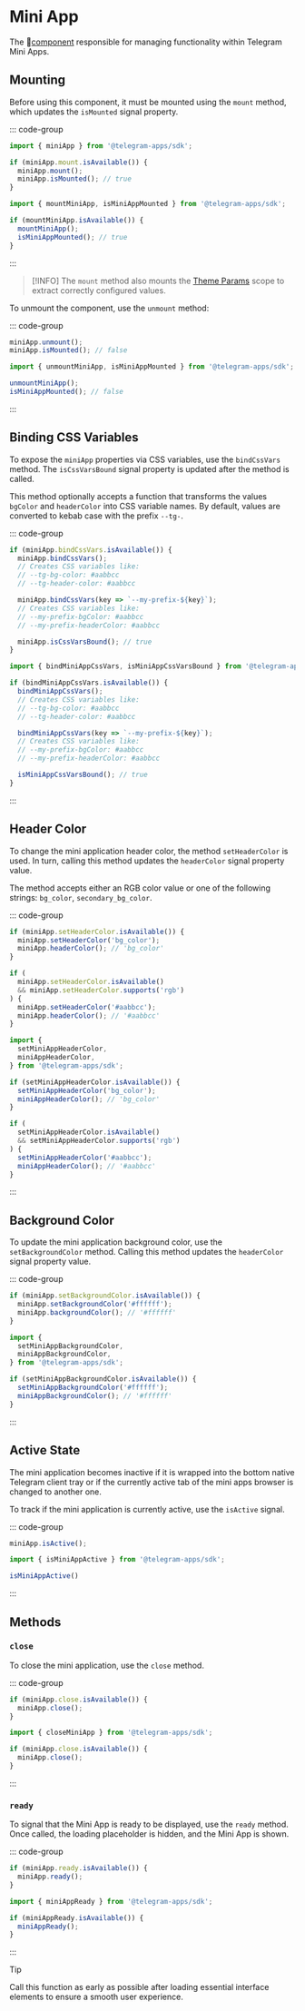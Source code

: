 # Mini App

The 💠[component](../scopes.md) responsible for managing functionality within Telegram Mini Apps.

## Mounting

Before using this component, it must be mounted using the `mount` method, which updates
the `isMounted` signal property.

::: code-group

```ts [Variable]
import { miniApp } from '@telegram-apps/sdk';

if (miniApp.mount.isAvailable()) {
  miniApp.mount();
  miniApp.isMounted(); // true
}
```

```ts [Functions]
import { mountMiniApp, isMiniAppMounted } from '@telegram-apps/sdk';

if (mountMiniApp.isAvailable()) {
  mountMiniApp();
  isMiniAppMounted(); // true
}
```

:::

> [!INFO]
> The `mount` method also mounts the [Theme Params](theme-params.md) scope to extract correctly
> configured values.

To unmount the component, use the `unmount` method:

::: code-group

```ts [Variable]
miniApp.unmount();
miniApp.isMounted(); // false
```

```ts [Functions]
import { unmountMiniApp, isMiniAppMounted } from '@telegram-apps/sdk';

unmountMiniApp();
isMiniAppMounted(); // false
```

:::

## Binding CSS Variables

To expose the `miniApp` properties via CSS variables, use the `bindCssVars` method.
The `isCssVarsBound` signal property is updated after the method is called.

This method optionally accepts a function that transforms the values `bgColor` and `headerColor`
into CSS variable names. By default, values are converted to kebab case with the prefix `--tg-`.

::: code-group

```ts [Variable]
if (miniApp.bindCssVars.isAvailable()) {
  miniApp.bindCssVars();
  // Creates CSS variables like:
  // --tg-bg-color: #aabbcc
  // --tg-header-color: #aabbcc

  miniApp.bindCssVars(key => `--my-prefix-${key}`);
  // Creates CSS variables like:
  // --my-prefix-bgColor: #aabbcc
  // --my-prefix-headerColor: #aabbcc

  miniApp.isCssVarsBound(); // true
}
```

```ts [Functions]
import { bindMiniAppCssVars, isMiniAppCssVarsBound } from '@telegram-apps/sdk';

if (bindMiniAppCssVars.isAvailable()) {
  bindMiniAppCssVars();
  // Creates CSS variables like:
  // --tg-bg-color: #aabbcc
  // --tg-header-color: #aabbcc

  bindMiniAppCssVars(key => `--my-prefix-${key}`);
  // Creates CSS variables like:
  // --my-prefix-bgColor: #aabbcc
  // --my-prefix-headerColor: #aabbcc

  isMiniAppCssVarsBound(); // true
}
```

:::

## Header Color

To change the mini application header color, the method `setHeaderColor` is used. In turn,
calling this method updates the `headerColor` signal property value.

The method accepts either an RGB color value or one of the following
strings: `bg_color`, `secondary_bg_color`.

::: code-group

```ts [Variable]
if (miniApp.setHeaderColor.isAvailable()) {
  miniApp.setHeaderColor('bg_color');
  miniApp.headerColor(); // 'bg_color'
}

if (
  miniApp.setHeaderColor.isAvailable()
  && miniApp.setHeaderColor.supports('rgb')
) {
  miniApp.setHeaderColor('#aabbcc');
  miniApp.headerColor(); // '#aabbcc'
}
```

```ts [Functions]
import {
  setMiniAppHeaderColor,
  miniAppHeaderColor,
} from '@telegram-apps/sdk';

if (setMiniAppHeaderColor.isAvailable()) {
  setMiniAppHeaderColor('bg_color');
  miniAppHeaderColor(); // 'bg_color'
}

if (
  setMiniAppHeaderColor.isAvailable()
  && setMiniAppHeaderColor.supports('rgb')
) {
  setMiniAppHeaderColor('#aabbcc');
  miniAppHeaderColor(); // '#aabbcc'
}
```

:::

## Background Color

To update the mini application background color, use the `setBackgroundColor` method. Calling
this method updates the `headerColor` signal property value.

::: code-group

```ts [Variable]
if (miniApp.setBackgroundColor.isAvailable()) {
  miniApp.setBackgroundColor('#ffffff');
  miniApp.backgroundColor(); // '#ffffff'
}
```

```ts [Functions]
import {
  setMiniAppBackgroundColor,
  miniAppBackgroundColor,
} from '@telegram-apps/sdk';

if (setMiniAppBackgroundColor.isAvailable()) {
  setMiniAppBackgroundColor('#ffffff');
  miniAppBackgroundColor(); // '#ffffff'
}
```

:::

## Active State

The mini application becomes inactive if it is wrapped into the bottom native Telegram client tray
or if the currently active tab of the mini apps browser is changed to another one.

To track if the mini application is currently active, use the `isActive` signal.

::: code-group

```ts [Variable]
miniApp.isActive();
```

```ts [Functions]
import { isMiniAppActive } from '@telegram-apps/sdk';

isMiniAppActive()
```

:::

## Methods

### `close`

To close the mini application, use the `close` method.

::: code-group

```ts [Variable]
if (miniApp.close.isAvailable()) {
  miniApp.close();
}
```

```ts [Functions]
import { closeMiniApp } from '@telegram-apps/sdk';

if (miniApp.close.isAvailable()) {
  miniApp.close();
}
```

:::

### `ready`

To signal that the Mini App is ready to be displayed, use the `ready` method. Once called, the
loading placeholder is hidden, and the Mini App is shown.

::: code-group

```ts [Variable]
if (miniApp.ready.isAvailable()) {
  miniApp.ready();
}
```

```ts [Functions]
import { miniAppReady } from '@telegram-apps/sdk';

if (miniAppReady.isAvailable()) {
  miniAppReady();
}
```

:::

> [!TIP]
> Call this function as early as possible after loading essential interface elements to ensure a
> smooth user experience.
